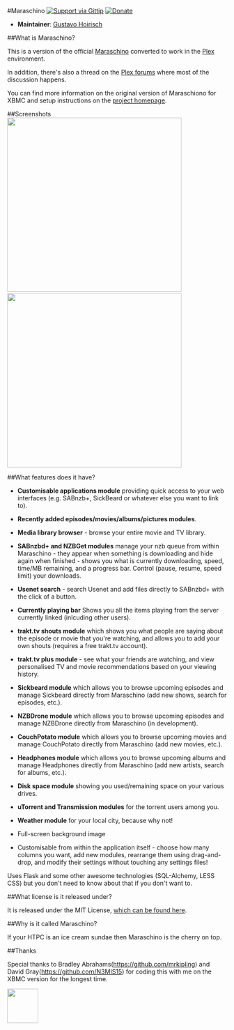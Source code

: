 #Maraschino [![Support via Gittip](https://rawgithub.com/twolfson/gittip-badge/0.2.0/dist/gittip.png)](https://www.gittip.com/gugahoi) [![Donate](https://www.paypalobjects.com/en_US/i/btn/btn_donate_LG.gif)](https://www.paypal.com/cgi-bin/webscr?cmd=_s-xclick&hosted_button_id=GCWQGNUWR2WGY)

* **Maintainer**: [Gustavo Hoirisch](https://github.com/gugahoi)



##What is Maraschino?

This is a version of the official [Maraschino](https://github.com/mrkipling/maraschino) converted to work in the [Plex](http://plex.tv/) environment.

In addition, there's also a thread on the [Plex forums](https://forums.plex.tv/index.php/topic/104798-maraschino-for-plex-a-frontend-for-all-your-usenet-tools-now-with-plex-support/ "Plex forums") where most of the discussion happens.

You can find more information on the original version of Maraschiono for XBMC and setup instructions on the [project homepage](http://www.maraschinoproject.com/ "Maraschino Project homepage").

##Screenshots
<img src="http://www.maraschinoproject.com/static/images/screenshot1.jpg" width="400">&nbsp;&nbsp;<img src="http://www.maraschinoproject.com/static/images/screenshot2.jpg" width="400">

##What features does it have?

* **Customisable applications module** providing quick access to your web interfaces (e.g. SABnzb+, SickBeard or whatever else you want to link to).

* **Recently added episodes/movies/albums/pictures modules**.

* **Media library browser** - browse your entire movie and TV library.

* **SABnzbd+ and NZBGet modules** manage your nzb queue from within Maraschino - they appear when something is downloading and hide again when finished - shows you what is currently downloading, speed, time/MB remaining, and a progress bar. Control (pause, resume, speed limit) your downloads.

* **Usenet search** - search Usenet and add files directly to SABnzbd+ with the click of a button.

* **Currently playing bar** Shows you all the items playing from the server currently linked (inlcuding other users).

* **trakt.tv shouts module** which shows you what people are saying about the episode or movie that you're watching, and allows you to add your own shouts (requires a free trakt.tv account).

* **trakt.tv plus module** - see what your friends are watching, and view personalised TV and movie recommendations based on your viewing history.

* **Sickbeard module** which allows you to browse upcoming episodes and manage Sickbeard directly from Maraschino (add new shows, search for episodes, etc.).

* **NZBDrone module** which allows you to browse upcoming episodes and manage NZBDrone directly from Maraschino (in development).

* **CouchPotato module** which allows you to browse upcoming movies and manage CouchPotato directly from Maraschino (add new movies, etc.).

* **Headphones module** which allows you to browse upcoming albums and manage Headphones directly from Maraschino (add new artists, search for albums, etc.).

* **Disk space module** showing you used/remaining space on your various drives.

* **uTorrent and Transmission modules** for the torrent users among you.

* **Weather module** for your local city, because why not!

* Full-screen background image

* Customisable from within the application itself - choose how many columns you want, add new modules, rearrange them using drag-and-drop, and modify their settings without touching any settings files!

Uses Flask and some other awesome technologies (SQL-Alchemy, LESS CSS) but you don't need to know about that if you don't want to.

##What license is it released under?

It is released under the MIT License, [which can be found here](https://github.com/gugahoi/maraschino/blob/master/LICENSE).

##Why is it called Maraschino?

If your HTPC is an ice cream sundae then Maraschino is the cherry on top.

##Thanks

Special thanks to Bradley Abrahams(https://github.com/mrkipling) and David Gray(https://github.com/N3MIS15) for coding this with me on the XBMC version for the longest time.

<img src="http://www.maraschinoproject.com/static/images/maraschino_logo.png" width="71" height="79">
